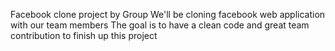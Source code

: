 Facebook clone project by <ACATECH/> Group
We'll be cloning facebook web application with our team members
The goal is to have a clean code and great team contribution to finish up this project
